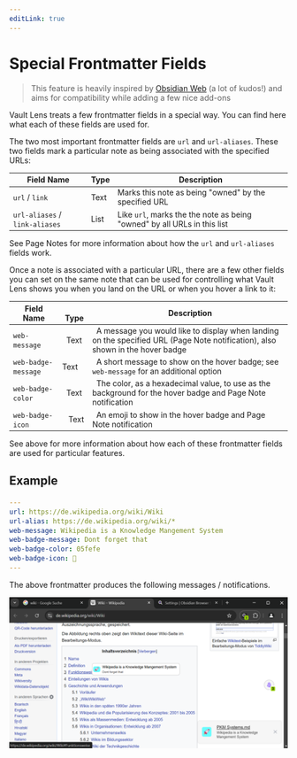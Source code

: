 ```yaml
---
editLink: true
---
```


# Special Frontmatter Fields

> This feature is heavily inspired by [Obsidian Web](https://github.com/coddingtonbear/obsidian-web) (a lot of kudos!) and aims for compatibility while adding a few nice add-ons

Vault Lens treats a few frontmatter fields in a special way. You can find here what each of these fields are used for.

The two most important frontmatter fields are ``url`` and ``url-aliases``. These two fields mark a particular note as being associated with the specified URLs:

| Field Name                       | Type | Description                                                            |
| -------------------------------- | ---- | ---------------------------------------------------------------------- |
| ``url`` / `link`                 | Text | Marks this note as being "owned" by the specified URL                  |
| ``url-aliases`` / `link-aliases` | List | Like `url`, marks the the note as being "owned" by all URLs in this list |

See Page Notes for more information about how the ``url`` and ``url-aliases`` fields work.

Once a note is associated with a particular URL, there are a few other fields you can set on the same note that can be used for controlling what Vault Lens shows you when you land on the URL or when you hover a link to it:

| Field Name            |    Type |   Description                                                                                                               |
| --------------------- | ------- | --------------------------------------------------------------------------------------------------------------------------- |
| ``web-message``       |   Text  |   A message you would like to display when landing on the specified URL (Page Note notification), also shown in the hover badge                                                    |
| ``web-badge-message`` | Text    |   A short message to show on the hover badge; see ``web-message`` for an additional option                         |
| ``web-badge-color``   |   Text  |   The color, as a hexadecimal value, to use as the background for the hover badge and Page Note notification   |
| ``web-badge-icon``    |    Text |   An emoji to show in the hover badge and Page Note notification |

See above for more information about how each of these frontmatter fields are used for particular features.

## Example

```yaml
---
url: https://de.wikipedia.org/wiki/Wiki
url-alias: https://de.wikipedia.org/wiki/*
web-message: Wikipedia is a Knowledge Mangement System
web-badge-message: Dont forget that
web-badge-color: 05fefe
web-badge-icon: 🚀
---
```

The above frontmatter produces the following messages / notifications.

![](./img/page-note-messages.png)
